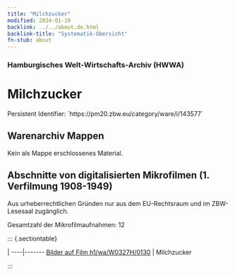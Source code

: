 ```yaml
---
title: "Milchzucker"
modified: 2024-01-19
backlink: ../../about.de.html
backlink-title: "Systematik-Übersicht"
fn-stub: about
---
```


### Hamburgisches Welt-Wirtschafts-Archiv (HWWA)

# Milchzucker

<div class="hint">Persistent Identifier: `https://pm20.zbw.eu/category/ware/i/143577`</div>







## Warenarchiv Mappen





Kein als Mappe erschlossenes Material.



<a id="filmsections" />

## Abschnitte von digitalisierten Mikrofilmen (1. Verfilmung 1908-1949)

<p>Aus urheberrechtlichen Gründen nur aus dem EU-Rechtsraum und im ZBW-Lesesaal zugänglich.</p>


<p>Gesamtzahl der Mikrofilmaufnahmen: 12</p>





::: {.sectiontable}

 | 
----|-------
<a class="btn" href="https://pm20.zbw.eu/film/h1/wa/W0327H/0130" rel="nofollow">Bilder auf Film h1/wa/W0327H/0130</a> | Milchzucker


:::
















